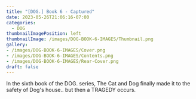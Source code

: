 ```yaml
---
title: "[DOG.] Book 6 - Captured"
date: 2023-05-26T21:06:16-07:00
categories:
  - DOG
thumbnailImagePosition: left
thumbnailImage: /images/DOG-BOOK-6-IMAGES/Thumbnail.png
gallery: 
- /images/DOG-BOOK-6-IMAGES/Cover.png
- /images/DOG-BOOK-6-IMAGES/Contents.png
- /images/DOG-BOOK-6-IMAGES/Rear-Cover.png
draft: false
---
```

In the sixth book of the DOG. series, The Cat and Dog finally made it to the safety of Dog's house.. but then a TRAGEDY occurs.